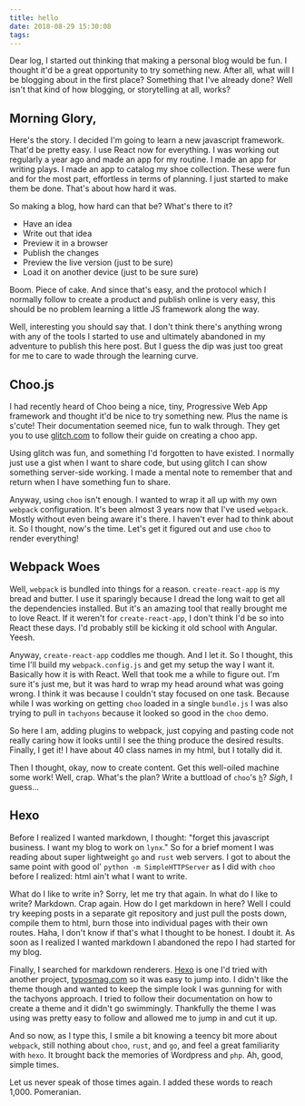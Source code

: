 ```yaml
---
title: hello
date: 2018-08-29 15:30:08
tags:
---
```


Dear log, I started out thinking that making a personal blog would be fun. I thought it'd be a great opportunity to try something new. After all, what will I be blogging about in the first place? Something that I've already done? Well isn't that kind of how blogging, or storytelling at all, works?

## Morning Glory,
Here's the story. I decided I'm going to learn a new javascript framework. That'd be pretty easy. I use React now for everything. I was working out regularly a year ago and made an app for my routine. I made an app for writing plays. I made an app to catalog my shoe collection. These were fun and for the most part, effortless in terms of planning. I just started to make them be done. That's about how hard it was.

So making a blog, how hard can that be? What's there to it?

* Have an idea
* Write out that idea
* Preview it in a browser
* Publish the changes
* Preview the live version (just to be sure)
* Load it on another device (just to be sure sure)

Boom. Piece of cake. And since that's easy, and the protocol which I normally follow to create a product and publish online is very easy, this should be no problem learning a little JS framework along the way.

Well, interesting you should say that. I don't think there's anything wrong with any of the tools I started to use and ultimately abandoned in my adventure to publish this here post. But I guess the dip was just too great for me to care to wade through the learning curve.

## Choo.js
I had recently heard of Choo being a nice, tiny, Progressive Web App framework and thought it'd be nice to try something new. Plus the name is s'cute! Their documentation seemed nice, fun to walk through. They get you to use [glitch.com](https://glitch.com) to follow their guide on creating a choo app.

Using glitch was fun, and something I'd forgotten to have existed. I normally just use a gist when I want to share code, but using glitch I can show something server-side working. I made a mental note to remember that and return when I have something fun to share.

Anyway, using `choo` isn't enough. I wanted to wrap it all up with my own `webpack` configuration. It's been almost 3 years now that I've used `webpack`. Mostly without even being aware it's there. I haven't ever had to think about it. So I thought, now's the time. Let's get it figured out and use `choo` to render everything!

## Webpack Woes
Well, `webpack` is bundled into things for a reason. `create-react-app` is my bread and butter. I use it sparingly because I dread the long wait to get all the dependencies installed. But it's an amazing tool that really brought me to love React. If it weren't for `create-react-app`, I don't think I'd be so into React these days. I'd probably still be kicking it old school with Angular. Yeesh.

Anyway, `create-react-app` coddles me though. And I let it. So I thought, this time I'll build my `webpack.config.js` and get my setup the way I want it. Basically how it is with React. Well that took me a while to figure out. I'm sure it's just me, but it was hard to wrap my head around what was going wrong. I think it was because I couldn't stay focused on one task. Because while I was working on getting `choo` loaded in a single `bundle.js` I was also trying to pull in `tachyons` because it looked so good in the `choo` demo.

So here I am, adding plugins to webpack, just copying and pasting code not really caring how it looks until I see the thing produce the desired results. Finally, I get it! I have about 40 class names in my html, but I totally did it.

Then I thought, okay, now to create content. Get this well-oiled machine some work! Well, crap. What's the plan? Write a buttload of `choo`'s [`h`](https://github.com/choojs/nanohtml)? _Sigh_, I guess...

## Hexo
Before I realized I wanted markdown, I thought: "forget this javascript business. I want my blog to work on `lynx`." So for a brief moment I was reading about super lightweight `go` and `rust` web servers. I got to about the same point with good ol' `python -m SimpleHTTPServer` as I did with `choo` before I realized: html ain't what I want to write.

What do I like to write in? Sorry, let me try that again. In what do I like to write? Markdown. Crap again. How do I get markdown in here? Well I could try keeping posts in a separate git repository and just pull the posts down, compile them to html, burn those into individual pages with their own routes. Haha, I don't know if that's what I thought to be honest. I doubt it. As soon as I realized I wanted markdown I abandoned the repo I had started for my blog.

Finally, I searched for markdown renderers. [Hexo](https://hexo.io) is one I'd tried with another project, [typosmag.com](https://typosmag.com) so it was easy to jump into. I didn't like the theme though and wanted to keep the simple look I was gunning for with the tachyons approach. I tried to follow their documentation on how to create a theme and it didn't go swimmingly. Thankfully the theme I was using was pretty easy to follow and allowed me to jump in and cut it up.

And so now, as I type this, I smile a bit knowing a teency bit more about `webpack`, still nothing about `choo`, `rust`, and `go`, and feel a great familiarity with `hexo`. It brought back the memories of Wordpress and `php`. Ah, good, simple times.

Let us never speak of those times again.
I added these words to reach 1,000. Pomeranian.
